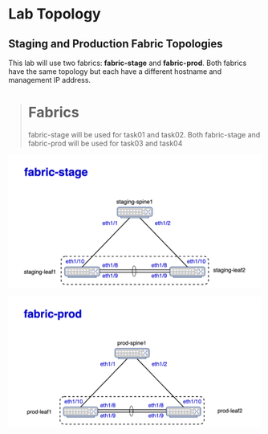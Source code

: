 # Lab Topology

## Staging and Production Fabric Topologies
This lab will use two fabrics: **fabric-stage** and **fabric-prod**. Both fabrics have the same topology but each have a different hostname and management IP address.

># Fabrics
>fabric-stage will be used for task01 and task02. Both fabric-stage and fabric-prod will be used for task03 and task04

![](https://github.com/bert-jan/DEVWKS-3928/blob/main/topology_stage.png)

![](https://github.com/bert-jan/DEVWKS-3928/blob/main/topology_prod.png)
